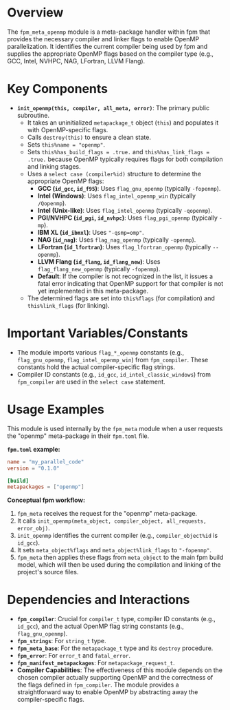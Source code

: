 # Overview
The `fpm_meta_openmp` module is a meta-package handler within fpm that provides the necessary compiler and linker flags to enable OpenMP parallelization. It identifies the current compiler being used by fpm and supplies the appropriate OpenMP flags based on the compiler type (e.g., GCC, Intel, NVHPC, NAG, LFortran, LLVM Flang).

# Key Components
- **`init_openmp(this, compiler, all_meta, error)`**: The primary public subroutine.
  - It takes an uninitialized `metapackage_t` object (`this`) and populates it with OpenMP-specific flags.
  - Calls `destroy(this)` to ensure a clean state.
  - Sets `this%name = "openmp"`.
  - Sets `this%has_build_flags = .true.` and `this%has_link_flags = .true.` because OpenMP typically requires flags for both compilation and linking stages.
  - Uses a `select case (compiler%id)` structure to determine the appropriate OpenMP flags:
    - **GCC (`id_gcc`, `id_f95`)**: Uses `flag_gnu_openmp` (typically `-fopenmp`).
    - **Intel (Windows)**: Uses `flag_intel_openmp_win` (typically `/Qopenmp`).
    - **Intel (Unix-like)**: Uses `flag_intel_openmp` (typically `-qopenmp`).
    - **PGI/NVHPC (`id_pgi`, `id_nvhpc`)**: Uses `flag_pgi_openmp` (typically `-mp`).
    - **IBM XL (`id_ibmxl`)**: Uses `"-qsmp=omp"`.
    - **NAG (`id_nag`)**: Uses `flag_nag_openmp` (typically `-openmp`).
    - **LFortran (`id_lfortran`)**: Uses `flag_lfortran_openmp` (typically `--openmp`).
    - **LLVM Flang (`id_flang`, `id_flang_new`)**: Uses `flag_flang_new_openmp` (typically `-fopenmp`).
    - **Default**: If the compiler is not recognized in the list, it issues a fatal error indicating that OpenMP support for that compiler is not yet implemented in this meta-package.
  - The determined flags are set into `this%flags` (for compilation) and `this%link_flags` (for linking).

# Important Variables/Constants
- The module imports various `flag_*_openmp` constants (e.g., `flag_gnu_openmp`, `flag_intel_openmp_win`) from `fpm_compiler`. These constants hold the actual compiler-specific flag strings.
- Compiler ID constants (e.g., `id_gcc`, `id_intel_classic_windows`) from `fpm_compiler` are used in the `select case` statement.

# Usage Examples
This module is used internally by the `fpm_meta` module when a user requests the "openmp" meta-package in their `fpm.toml` file.

**`fpm.toml` example:**
```toml
name = "my_parallel_code"
version = "0.1.0"

[build]
metapackages = ["openmp"]
```

**Conceptual fpm workflow:**
1. `fpm_meta` receives the request for the "openmp" meta-package.
2. It calls `init_openmp(meta_object, compiler_object, all_requests, error_obj)`.
3. `init_openmp` identifies the current compiler (e.g., `compiler_object%id` is `id_gcc`).
4. It sets `meta_object%flags` and `meta_object%link_flags` to `"-fopenmp"`.
5. `fpm_meta` then applies these flags from `meta_object` to the main fpm build model, which will then be used during the compilation and linking of the project's source files.

# Dependencies and Interactions
- **`fpm_compiler`**: Crucial for `compiler_t` type, compiler ID constants (e.g., `id_gcc`), and the actual OpenMP flag string constants (e.g., `flag_gnu_openmp`).
- **`fpm_strings`**: For `string_t` type.
- **`fpm_meta_base`**: For the `metapackage_t` type and its `destroy` procedure.
- **`fpm_error`**: For `error_t` and `fatal_error`.
- **`fpm_manifest_metapackages`**: For `metapackage_request_t`.
- **Compiler Capabilities**: The effectiveness of this module depends on the chosen compiler actually supporting OpenMP and the correctness of the flags defined in `fpm_compiler`.
The module provides a straightforward way to enable OpenMP by abstracting away the compiler-specific flags.
